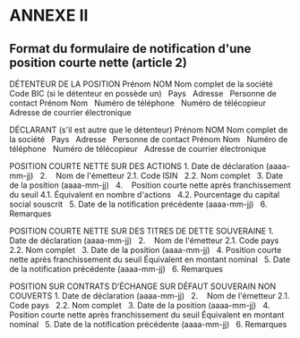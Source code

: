 # ANNEXE II

## Format du formulaire de notification d'une position courte nette (article 2)

DÉTENTEUR DE LA POSITION Prénom NOM Nom complet de la société   Code BIC (si le détenteur en possède un)   Pays   Adresse   Personne de contact Prénom Nom   Numéro de téléphone   Numéro de télécopieur   Adresse de courrier électronique  



DÉCLARANT (s'il est autre que le détenteur) Prénom NOM Nom complet de la société   Pays   Adresse   Personne de contact Prénom Nom   Numéro de téléphone   Numéro de télécopieur   Adresse de courrier électronique  



POSITION COURTE NETTE SUR DES ACTIONS 1. Date de déclaration (aaaa-mm-jj)   2.    Nom de l'émetteur 2.1. Code ISIN   2.2. Nom complet   3. Date de la position (aaaa-mm-jj)   4.    Position courte nette après franchissement du seuil 4.1. Équivalent en nombre d'actions   4.2. Pourcentage du capital social souscrit   5. Date de la notification précédente (aaaa-mm-jj)   6. Remarques  



POSITION COURTE NETTE SUR DES TITRES DE DETTE SOUVERAINE 1. Date de déclaration (aaaa-mm-jj)   2.    Nom de l'émetteur 2.1. Code pays   2.2. Nom complet   3. Date de la position (aaaa-mm-jj)   4. Position courte nette après franchissement du seuil Équivalent en montant nominal   5. Date de la notification précédente (aaaa-mm-jj)   6. Remarques  



POSITION SUR CONTRATS D’ÉCHANGE SUR DÉFAUT SOUVERAIN NON COUVERTS 1. Date de déclaration (aaaa-mm-jj)   2.    Nom de l'émetteur 2.1. Code pays   2.2. Nom complet   3. Date de la position (aaaa-mm-jj)   4. Position courte nette après franchissement du seuil Équivalent en montant nominal   5. Date de la notification précédente (aaaa-mm-jj)   6. Remarques  

